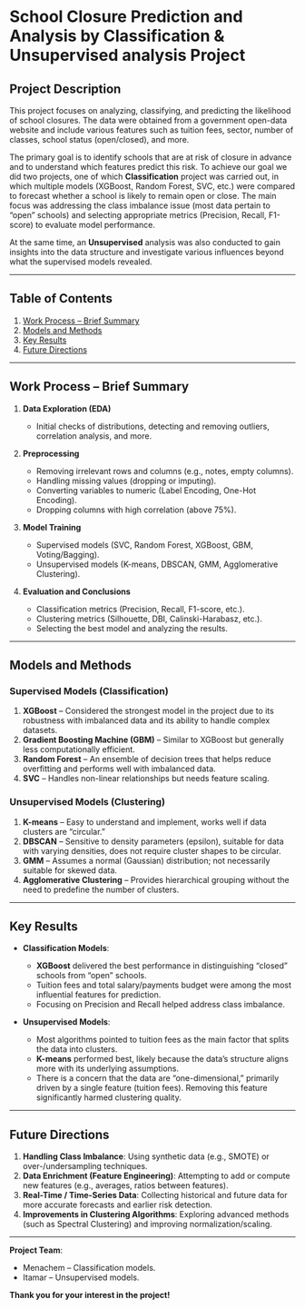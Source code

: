# School Closure Prediction and Analysis by Classification & Unsupervised analysis Project

## Project Description
This project focuses on analyzing, classifying, and predicting the likelihood of school closures. The data were obtained from a government open-data website and include various features such as tuition fees, sector, number of classes, school status (open/closed), and more.

The primary goal is to identify schools that are at risk of closure in advance and to understand which features predict this risk. To achieve our goal we did two projects, one of which **Classification** project was carried out, in which multiple models (XGBoost, Random Forest, SVC, etc.) were compared to forecast whether a school is likely to remain open or close. The main focus was addressing the class imbalance issue (most data pertain to “open” schools) and selecting appropriate metrics (Precision, Recall, F1-score) to evaluate model performance.

At the same time, an **Unsupervised** analysis was also conducted to gain insights into the data structure and investigate various influences beyond what the supervised models revealed.

---

## Table of Contents
1. [Work Process – Brief Summary](#work-process--brief-summary)  
2. [Models and Methods](#models-and-methods)  
3. [Key Results](#key-results)  
4. [Future Directions](#future-directions)

---

## Work Process – Brief Summary

1. **Data Exploration (EDA)**  
   - Initial checks of distributions, detecting and removing outliers, correlation analysis, and more.

2. **Preprocessing**  
   - Removing irrelevant rows and columns (e.g., notes, empty columns).  
   - Handling missing values (dropping or imputing).  
   - Converting variables to numeric (Label Encoding, One-Hot Encoding).  
   - Dropping columns with high correlation (above 75%).  

3. **Model Training**  
   - Supervised models (SVC, Random Forest, XGBoost, GBM, Voting/Bagging).  
   - Unsupervised models (K-means, DBSCAN, GMM, Agglomerative Clustering).  

4. **Evaluation and Conclusions**  
   - Classification metrics (Precision, Recall, F1-score, etc.).  
   - Clustering metrics (Silhouette, DBI, Calinski-Harabasz, etc.).  
   - Selecting the best model and analyzing the results.

---

## Models and Methods

### Supervised Models (Classification)
1. **XGBoost** – Considered the strongest model in the project due to its robustness with imbalanced data and its ability to handle complex datasets.  
2. **Gradient Boosting Machine (GBM)** – Similar to XGBoost but generally less computationally efficient.  
3. **Random Forest** – An ensemble of decision trees that helps reduce overfitting and performs well with imbalanced data.  
4. **SVC** – Handles non-linear relationships but needs feature scaling.

### Unsupervised Models (Clustering)
1. **K-means** – Easy to understand and implement, works well if data clusters are “circular.”  
2. **DBSCAN** – Sensitive to density parameters (epsilon), suitable for data with varying densities, does not require cluster shapes to be circular.  
3. **GMM** – Assumes a normal (Gaussian) distribution; not necessarily suitable for skewed data.  
4. **Agglomerative Clustering** – Provides hierarchical grouping without the need to predefine the number of clusters.

---

## Key Results

- **Classification Models**:  
  - **XGBoost** delivered the best performance in distinguishing “closed” schools from “open” schools.  
  - Tuition fees and total salary/payments budget were among the most influential features for prediction.  
  - Focusing on Precision and Recall helped address class imbalance.

- **Unsupervised Models**:  
  - Most algorithms pointed to tuition fees as the main factor that splits the data into clusters.  
  - **K-means** performed best, likely because the data’s structure aligns more with its underlying assumptions.  
  - There is a concern that the data are “one-dimensional,” primarily driven by a single feature (tuition fees). Removing this feature significantly harmed clustering quality.

---

## Future Directions

1. **Handling Class Imbalance**: Using synthetic data (e.g., SMOTE) or over-/undersampling techniques.  
2. **Data Enrichment (Feature Engineering)**: Attempting to add or compute new features (e.g., averages, ratios between features).  
3. **Real-Time / Time-Series Data**: Collecting historical and future data for more accurate forecasts and earlier risk detection.  
4. **Improvements in Clustering Algorithms**: Exploring advanced methods (such as Spectral Clustering) and improving normalization/scaling.

---

**Project Team**:  
- Menachem – Classification models.  
- Itamar – Unsupervised models.  

**Thank you for your interest in the project!**
